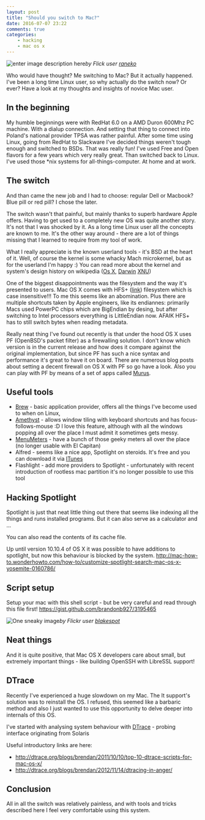 ```yaml
---
layout: post
title: "Should you switch to Mac?"
date: 2016-07-07 23:22
comments: true
categories: 
    - hacking
    - mac os x
---
```


![enter image description here](https://farm9.staticflickr.com/8064/8229071681_02ffdb91dc_z_d.jpg)*by Flick user [raneko](https://www.flickr.com/photos/raneko/8229071681/in/photolist-dxb9je-sEQEP-5gDCSr-PE6FE-7Pa2t3-5yhFqq-MsHbZ-tEVFv-kBEvsd-5uPrGV-a5wisf-Ea1We-5tX2pp-22ybhw-ivTix6-5yk9cA-kBCugR-gcSkD-8cdXjv-asK9Y-7ZM66R-8N4eSG-4mchWA-4pjwaT-Gy8BR-7HPwfe-dxb9hv-4rXMuz-h6gJgm-9jULZ6-5SPsfu-kBECo7-6UUwCT-5whRwW-4rujwZ-8Kye5Q-9hN1d6-5utN7V-k9drqQ-4QPsUy-8VEazh-8UB7Ms-8VEaEq-neQih-8EHChx-ecth3o-8yrLUn-o7oNS-kBCXKM-6UYBrs)*

Who would have thought? Me switching to Mac? But it actually happened. I've been a long time Linux user, so why actually do the switch now? Or ever? Have a look at my thoughts and insights of novice Mac user.

<!--more-->

## In the beginning

My humble beginnings were with RedHat 6.0 on a AMD Duron 600Mhz PC machine. With a dialup connection. And setting that thing to connect into Poland's national provider TPSA was rather painful. After some time using Linux, going from RedHat to Slackware I've decided things weren't tough enough and switched to BSDs. That was really fun! I've used Free and Open flavors for a few years which very really great. Than switched back to Linux. I've used those \*nix systems for all-things-computer. At home and at work. 

## The switch

And than came the new job and I had to choose: regular Dell or Macbook? Blue pill or red pill? I chose the later. 

The switch wasn't that painful, but mainly thanks to superb hardware Apple offers. Having to get used to a completely new OS was quite another story. It's not that I was shocked by it. As a long time Linux user all the concepts are known to me. It's the other way around - there are a lot of things missing that I learned to require from my tool of work. 

What I really appreciate is the known userland tools - it's BSD at the heart of it. Well, of course the kernel is some whacky Mach microkernel, but as for the userland I'm happy :) You can read more about the kernel and system's design history on wikipedia ([Os X](https://en.wikipedia.org/wiki/OS_X), [Darwin](https://en.wikipedia.org/wiki/Darwin_(operating_system)) [XNU](https://en.wikipedia.org/wiki/XNU))

One of the biggest disappointments was the filesystem and the way it's presented to users. Mac OS X comes with HFS+ ([link](https://en.wikipedia.org/wiki/HFS_Plus)) filesystem which is case insensitive!!! To me this seems like an abomination. Plus there are multiple shortcuts taken by Apple engineers, like its endiannes: primarily Macs used PowerPC chips which are BigEndian by desing, but after switching to Intel processors everything is LittleEndian now. AFAIK HFS+ has to still switch bytes when reading metadata.

Really neat thing I've found out recently is that under the hood OS X uses PF (OpenBSD's packet filter) as a firewalling solution. 
I don't know which version is in the current release and how does it compare against the original implementation, but since PF has such a nice syntax and performance it's great to have it on board. There are numerous blog posts about setting a decent firewall on OS X with PF so go have a look. Also you can play with PF by means of a set of apps called [Murus](http://www.murusfirewall.com/).

## Useful tools

* [Brew](http://brew.sh/) - basic application provider, offers all the things I've become used to when on Linux,
* [Amethyst](https://github.com/ianyh/Amethyst) - allows window tiling with keyboard shortcuts and has focus-follows-mouse :D I love this feature, although with all the windows popping all over the place I must admit it sometimes gets messy.
* [MenuMeters](https://www.ragingmenace.com/software/menumeters/) - have a bunch of those geeky meters all over the place (no longer usable with El Capitan)
* Alfred - seems like a nice app, Spotlight on steroids. It's free and you can download it via [ITunes](https://itunes.apple.com/au/app/alfred/id405843582?mt=12)
* Flashlight - add more providers to Spotlight - unfortunately with recent introduction of rootless mac partition it's no longer possible to use this tool

## Hacking Spotlight

Spotlight is just that neat little thing out there that seems like indexing all the things and runs installed programs. But it can also serve as a calculator and ...

You can also read the contents of its cache file.

Up until version 10.10.4 of OS X it was possible to have additions to spotlight, but now this behaviour is blocked by the system. 
http://mac-how-to.wonderhowto.com/how-to/customize-spotlight-search-mac-os-x-yosemite-0160786/

## Script setup

Setup your mac with this shell script - but be very careful and read through this file first! https://gist.github.com/brandonb927/3195465

![One sneaky image](https://farm6.staticflickr.com/5168/5263917715_6c8217fcfe_z_d.jpg)*by Flickr user [blakespot](https://www.flickr.com/photos/blakespot/5263917715/in/photolist-929XkZ-fJwTR-8Me2LN-8qSP9F-6UD2Ce-fM51y-ARaAo-BJXFt-iE8ep-4rXScB-bX3z7w-6npV8P-5Eamox-33QA9W-5EXuR9-mQDnb-6UqpxG-6UqF7m-69b4jp-oytZCJ-4rXGFP-6xweAZ-ACukt-aZfi5-6QouE3-5CAQgW-8MeHqC-5QBeu1-L4qEw-4s35hq-4w9tXh-67Ymah-4s33cu-jjDFo-6J3zqD-8N4tSh-kbFD4-sESfP-66GAT5-9FUKfq-d3BrPG-4rXPZt-8N1aLa-6UCTvi-kBCzsH-2SXDWe-5CGTEq-5zogZ2-5JAGsk-kkAgZK)*

## Neat things
And it is quite positive, that Mac OS X developers care about small, but extremely important things - like building OpenSSH with LibreSSL support! 

## DTrace
Recently I've experienced a huge slowdown on my Mac. The It support's solution was to reinstall the OS. I refused, this seemed like a barbaric method and also I just wanted to use this opportunity to delve deeper into internals of this OS.

I've started with analysing system behaviour with [DTrace](https://en.wikipedia.org/wiki/DTrace) - probing interface originating from Solaris

Useful introductory links are here:

- http://dtrace.org/blogs/brendan/2011/10/10/top-10-dtrace-scripts-for-mac-os-x/
- http://dtrace.org/blogs/brendan/2012/11/14/dtracing-in-anger/

## Conclusion
All in all the switch was relatively painless, and with tools and tricks described here I feel very comfortable using this system. 
